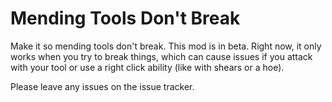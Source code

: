 # Mending Tools Don't Break

Make it so mending tools don't break. This mod is in beta. Right now,
it only works when you try to break things, which can cause issues if
you attack with your tool or use a right click ability (like with
shears or a hoe).

Please leave any issues on the issue tracker.